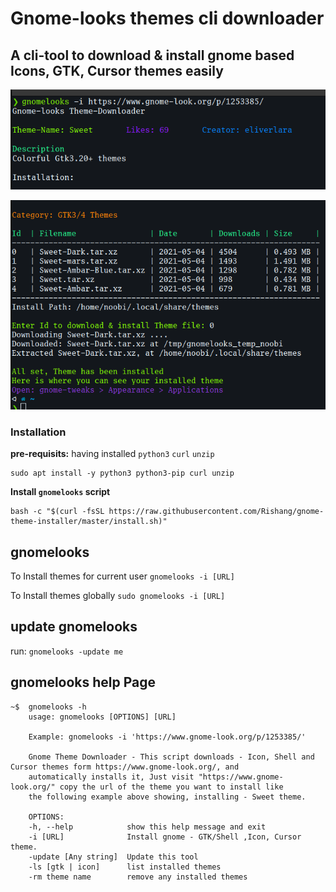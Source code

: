 # Gnome-looks themes cli downloader

## A cli-tool to download & install gnome based Icons, GTK, Cursor themes easily

![image 1](https://raw.githubusercontent.com/Rishang/gnome-theme-installer/master/.github/images/1.png)

![image 2](https://raw.githubusercontent.com/Rishang/gnome-theme-installer/master/.github/images/2.png)

### Installation

**pre-requisits:** having installed `python3` `curl` `unzip`

    sudo apt install -y python3 python3-pip curl unzip

**Install `gnomelooks` script**

    bash -c "$(curl -fsSL https://raw.githubusercontent.com/Rishang/gnome-theme-installer/master/install.sh)"

## gnomelooks

To Install themes for current user `gnomelooks -i [URL]`

To Install themes globally `sudo gnomelooks -i [URL]`

## update gnomelooks

run: `gnomelooks -update me`

## gnomelooks help Page

    ~$  gnomelooks -h
        usage: gnomelooks [OPTIONS] [URL]

        Example: gnomelooks -i 'https://www.gnome-look.org/p/1253385/'

        Gnome Theme Downloader - This script downloads - Icon, Shell and Cursor themes form https://www.gnome-look.org/, and
        automatically installs it, Just visit "https://www.gnome-look.org/" copy the url of the theme you want to install like
        the following example above showing, installing - Sweet theme.

        OPTIONS:
        -h, --help            show this help message and exit
        -i [URL]              Install gnome - GTK/Shell ,Icon, Cursor theme.
        -update [Any string]  Update this tool
        -ls [gtk | icon]      list installed themes
        -rm theme name        remove any installed themes

